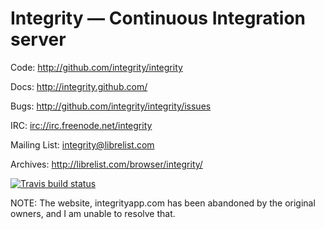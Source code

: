 Integrity — Continuous Integration server
=========================================

Code: http://github.com/integrity/integrity

Docs: http://integrity.github.com/

Bugs: http://github.com/integrity/integrity/issues

IRC: [irc://irc.freenode.net/integrity](irc://irc.freenode.net/integrity)

Mailing List: integrity@librelist.com

Archives: http://librelist.com/browser/integrity/

<a href="https://travis-ci.org/integrity/integrity"><img src="https://api.travis-ci.org/integrity/integrity.png" alt="Travis build status" /></a>

NOTE: The website, integrityapp.com has been abandoned by the original owners,
and I am unable to resolve that.
